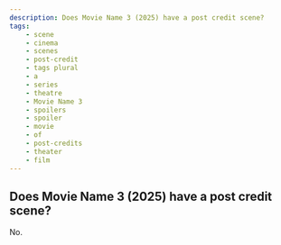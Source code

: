 ```yaml
---
description: Does Movie Name 3 (2025) have a post credit scene?
tags: 
    - scene
    - cinema
    - scenes
    - post-credit
    - tags plural
    - a
    - series
    - theatre
    - Movie Name 3
    - spoilers
    - spoiler
    - movie
    - of
    - post-credits
    - theater
    - film
---
```


## Does Movie Name 3 (2025) have a post credit scene?

No.
